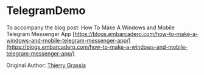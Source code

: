 # TelegramDemo

To accompany the blog post: How To Make A Windows and Mobile Telegram Messenger App [https://blogs.embarcadero.com/how-to-make-a-windows-and-mobile-telegram-messenger-app/](https://blogs.embarcadero.com/how-to-make-a-windows-and-mobile-telegram-messenger-app/)

Original Author: [Thierry Grassia](https://blogs.embarcadero.com/author/thierrygrassia/)